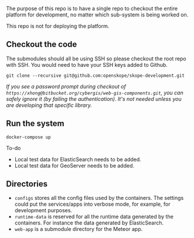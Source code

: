 The purpose of this repo is to have a single repo to checkout the entire platform for development, no matter which sub-system is being worked on.

This repo is not for deploying the platform.

## Checkout the code

The submodules should all be using SSH so please checkout the root repo with SSH. You would need to have your SSH keys added to Github.

```
git clone --recursive git@github.com:openskope/skope-development.git
```

*If you see a password prompt during checkout of `https://xhong@bitbucket.org/cybergis/web-gis-components.git`, you can safely ignore it (by failing the authentication). It's not needed unless you are developing that specific library.*

## Run the system

```
docker-compose up
```

To-do
- Local test data for ElasticSearch needs to be added.
- Local test data for GeoServer needs to be added.

## Directories

- `configs` stores all the config files used by the containers. The settings could put the services/apps into verbose mode, for example, for development purposes.
- `runtime-data` is reserved for all the runtime data generated by the containers. For instance the data generated by ElasticSearch.
- `web-app` is a submodule directory for the Meteor app.
